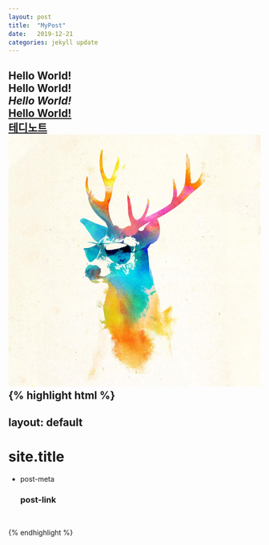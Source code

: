 ```yaml
---
layout: post
title:  "MyPost"
date:   2019-12-21
categories: jekyll update
---
```

Hello World!
<br>
<b>Hello World!</b>
<br>
<i>Hello World!</i>
<br>
<u>Hello World!</u>
<br>
<b>[테디노트][tedinote]</b>
<br>
![sunny](/files/sunny_stag.jpg)
<br>
{% highlight html %}
---
layout: default
---
<div class="home">
  <h1 class="page-heading">site.title</h1>
  <ul class="post-list">
      <li>
        <span class="post-meta">post-meta</span>
        <h3><a class="post-link">post-link<a></h3>
        <br>
      </li>
  </ul>
</div>
{% endhighlight %}









[tedinote]: https://teddylee777.github.io/jekyll/Jekyll-%EC%82%AC%EC%9A%A9%EC%9D%84-%EC%9C%84%ED%95%9C-markdown-%EB%AC%B8%EB%B2%95
